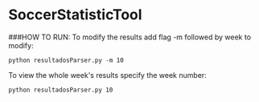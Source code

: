 # SoccerStatisticTool


###HOW TO RUN:
To modify the results add flag -m followed by week to modify: 
```
python resultadosParser.py -m 10
```


To view the whole week's results specify the week number:
```
python resultadosParser.py 10  
```